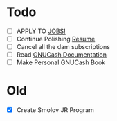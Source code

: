 # Todo
- [ ] APPLY TO [JOBS!](jobs.md)
- [ ] Continue Polishing [Resume](https://docs.google.com/document/d/1ySUAU-utKCEc4Wwd9nFwzsxmlWtM249vUrPu3rChzp0/edit)
- [ ] Cancel all the dam subscriptions
- [ ] Read [GNUCash Documentation](https://www.gnucash.org/viewdoc.phtml?rev=4&lang=C&doc=guide)
- [ ] Make Personal GNUCash Book

# Old
- [X] Create Smolov JR Program
